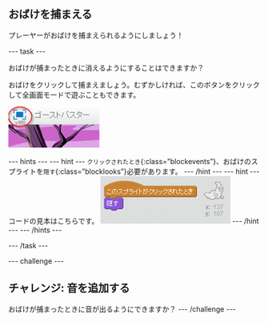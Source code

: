 ## おばけを捕まえる

プレーヤーがおばけを捕まえられるようにしましょう！

\--- task \---

おばけが捕まったときに消えるようにすることはできますか？

おばけをクリックして捕まえましょう。むずかしければ、このボタンをクリックして全画面モードで遊ぶこともできます。

![screenshot](images/ghost-fullscreen.png)

\--- hints \--- \--- hint \--- `クリックされたとき`{:class=”blockevents”}、おばけのスプライトを`隠す`{:class=”blocklooks”}必要があります。 \--- /hint \--- \--- hint \--- コードの見本はこちらです。 ![screenshot](images/ghost-catch-code.png) \--- /hint \--- \--- /hints \---

\--- /task \---

\--- challenge \---

## チャレンジ: 音を追加する

おばけが捕まったときに音が出るようにできますか？ \--- /challenge \---